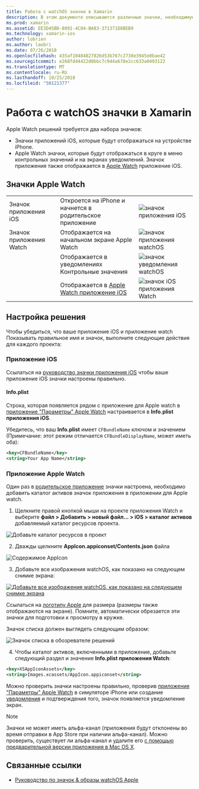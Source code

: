 ```yaml
---
title: Работа с watchOS значки в Xamarin
description: В этом документе описываются различные значки, необходимую для приложения watchOS, а также как настроить решение, чтобы включить эти значки.
ms.prod: xamarin
ms.assetid: EE3D45BD-8091-4C04-BA83-371371D8BEB9
ms.technology: xamarin-ios
author: lobrien
ms.author: laobri
ms.date: 07/26/2018
ms.openlocfilehash: 435af10484827826d53b767c2738e3945e0bae42
ms.sourcegitcommit: e268fd44422d0bbc7c944a678e2cc633a0493122
ms.translationtype: MT
ms.contentlocale: ru-RU
ms.lasthandoff: 10/25/2018
ms.locfileid: "50121377"
---
```

# <a name="working-with-watchos-icons-in-xamarin"></a>Работа с watchOS значки в Xamarin

Apple Watch решений требуется два набора значков:

* Значки приложений iOS, которые будут отображаться на устройстве iPhone.
* Apple Watch значки, которые будут отображаться в круге в меню контрольных значений и на экранах уведомлений. Значок приложения также отображается в [Apple Watch](~/ios/watchos/app-fundamentals/settings.md) приложение iOS.

## <a name="apple-watch-icons"></a>Значки Apple Watch

| | | |
|-|-|-|
|Значок приложения iOS|Откроется на iPhone и начнется в родительское приложение|![значок приложения iOS](icons-images/icon-ios.png)|
|Значок приложения Watch|Отображается на начальном экране Apple Watch|![значок приложения watchOS](icons-images/icon-home.png)|
||Отображается в уведомлениях Контрольные значения|![значок уведомления watchOS](icons-images/notification-icon.png)|
||Отображается в [Apple Watch приложение iOS](~/ios/watchos/app-fundamentals/settings.md)|![значок iOS приложения Watch](icons-images/watch-app-sml.png)|

## <a name="configuring-your-solution"></a>Настройка решения

Чтобы убедиться, что ваше приложение iOS и приложение watch Показывать правильное имя и значок, выполните следующие действия для каждого проекта:

### <a name="ios-app"></a>Приложение iOS

Ссылаться на [руководство значки приложения iOS](~/ios/app-fundamentals/images-icons/app-icons.md) чтобы ваше приложение iOS значки настроены правильно.

#### <a name="infoplist"></a>Info.plist

Строка, которая появляется рядом с приложение для Apple watch в [приложение "Параметры" Apple Watch](~/ios/watchos/app-fundamentals/settings.md) настраивается в **Info.plist приложения iOS**.

Убедитесь, что ваш **Info.plist** имеет `CFBundleName` ключом и значением (Примечание: этот режим отличается `CFBundleDisplayName`, может иметь оба):

```xml
<key>CFBundleName</key>
<string>Your App Name</string>
```

### <a name="apple-watch-app"></a>Приложение Apple Watch

Один раз в [родительское приложение](~/ios/watchos/app-fundamentals/parent-app.md) значки настроена, необходимо добавить каталог активов значок приложения в приложении для Apple watch.

1. Щелкните правой кнопкой мыши на проекте приложения Watch и выберите **файл > Добавить > новый файл... > iOS > каталог активов** добавляемый каталог ресурсов проекта.

 ![](icons-images/newasset.png "Добавьте каталог ресурсов в проект")

2. Дважды щелкните **AppIcon.appiconset/Contents.json** файла

  ![](icons-images/xcassets-iconset-sml.png "Содержимое AppIcon")

3. Добавьте все изображения watchOS, как показано на следующем снимке экрана:

  [![](icons-images/appicons-sml.png "Добавьте все изображения watchOS, как показано на следующем снимке экрана")](icons-images/appicons.png#lightbox)

  Ссылаться на [логотипу Apple](https://developer.apple.com/design/human-interface-guidelines/watchos/icons-and-images/menu-icons/) для размера (размеры также отображаются на экране). Помните, автоматически обрезается эти значки для подготовки к просмотру в кружке.

  Значок списка должен выглядеть следующим образом:

  ![](icons-images/xcassets-complete-sml.png "Значок списка в обозревателе решений")

4. Чтобы каталог активов, включенными в приложение, добавьте следующий раздел и значение **Info.plist приложения Watch**:

```xml
<key>XSAppIconAssets</key>
<string>Images.xcassets/AppIcon.appiconset</string>
```

Можно проверить значки настроены правильно, проверив [приложение "Параметры" Apple Watch](~/ios/watchos/app-fundamentals/settings.md) в симуляторе iPhone или создание [уведомления](~/ios/watchos/platform/notifications.md) и подтверждения того, значок появляется уведомление экран.

> [!NOTE]
> Значки не может иметь альфа-канал (приложения будут отклонены во время отправки в App Store при наличии альфа-канал). Можно проверить, существует ли альфа-канал и удалите его [с помощью предварительной версии приложения в Mac OS X](~/ios/watchos/troubleshooting.md#noalpha).


## <a name="related-links"></a>Связанные ссылки

- [Руководство по значок & образы watchOS Apple](https://developer.apple.com/design/human-interface-guidelines/watchos/icons-and-images/)
